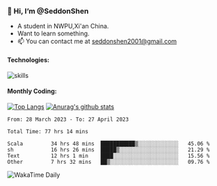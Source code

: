 ### 👋 Hi, I’m @SeddonShen
- A student in NWPU,Xi'an China.
- Want to learn something.
- 📫 You can contact me at seddonshen2001@gmail.com

#### Technologies:

![skills](https://skillicons.dev/icons?i=scala,js,html,css,bootstrap,jquery,c,cpp,cloudflare,django,docker,flask,git,github,githubactions,linux,latex,mysql,nodejs,ps,php,pr,py,raspberrypi,redis,unreal,v,vscode,vue,bash)

#### Monthly Coding:
[![Top Langs](https://github-readme-stats.vercel.app/api/top-langs?username=seddonshen&show_icons=true&locale=en&layout=compact&hide=html&langs_count=8)](https://github.com/SeddonShen/)
[![Anurag's github stats](https://github-readme-stats.vercel.app/api?username=SeddonShen&count_private=true&show_icons=true)](https://github.com/anuraghazra/github-readme-stats)
<!--START_SECTION:waka-->

```text
From: 28 March 2023 - To: 27 April 2023

Total Time: 77 hrs 14 mins

Scala         34 hrs 48 mins  ███████████▒░░░░░░░░░░░░░   45.06 %
sh            16 hrs 26 mins  █████▒░░░░░░░░░░░░░░░░░░░   21.29 %
Text          12 hrs 1 min    ████░░░░░░░░░░░░░░░░░░░░░   15.56 %
Other         7 hrs 32 mins   ██▒░░░░░░░░░░░░░░░░░░░░░░   09.76 %
```

<!--END_SECTION:waka-->

![WakaTime Daily](https://wakatime.com/share/@seddon2001/61a7e342-5f12-4fea-bf92-1fac161e97d6.svg)
<!---
SeddonShen/SeddonShen is a ✨ special ✨ repository because its `README.md` (this file) appears on your GitHub profile.
You can click the Preview link to take a look at your changes.
--->
